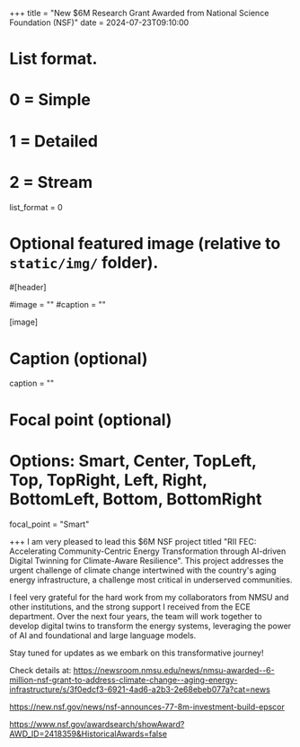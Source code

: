+++
title = "New $6M Research Grant Awarded from National Science Foundation (NSF)"
date = 2024-07-23T09:10:00

# List format.
#   0 = Simple
#   1 = Detailed
#   2 = Stream
list_format = 0

# Optional featured image (relative to `static/img/` folder).
#[header]

#image = ""
#caption = ""

[image]
  # Caption (optional)
  caption = ""
  
  # Focal point (optional)
  # Options: Smart, Center, TopLeft, Top, TopRight, Left, Right, BottomLeft, Bottom, BottomRight
  focal_point = "Smart"

+++
I am very pleased to lead this $6M NSF project titled "RII FEC: Accelerating Community-Centric Energy Transformation through AI-driven Digital Twinning for Climate-Aware Resilience". This project addresses the urgent challenge of climate change intertwined with the country's aging energy infrastructure, a challenge most critical in underserved communities.

I feel very grateful for the hard work from my collaborators from NMSU and other institutions, and the strong support I received from the ECE department. Over the next four years, the team will work together to develop digital twins to transform the energy systems, leveraging the power of AI and foundational and large language models.

Stay tuned for updates as we embark on this transformative journey!

Check details at: https://newsroom.nmsu.edu/news/nmsu-awarded--6-million-nsf-grant-to-address-climate-change--aging-energy-infrastructure/s/3f0edcf3-6921-4ad6-a2b3-2e68ebeb077a?cat=news

https://new.nsf.gov/news/nsf-announces-77-8m-investment-build-epscor 

https://www.nsf.gov/awardsearch/showAward?AWD_ID=2418359&HistoricalAwards=false

